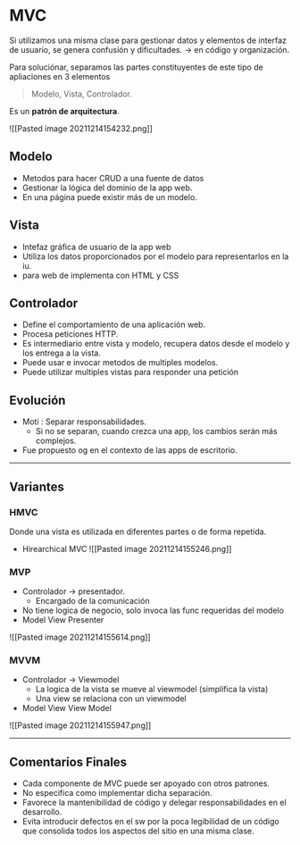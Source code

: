 # MVC

Si utilizamos una misma clase para gestionar datos y elementos de interfaz de usuario, se genera confusión y dificultades. -> en código y organización.

Para soluciónar, separamos las partes constituyentes de este tipo de apliaciones en 3 elementos

> Modelo, Vista, Controlador.

Es un **patrón de arquitectura**.

![[Pasted image 20211214154232.png]]

## Modelo

- Metodos para hacer CRUD a una fuente de datos
- Gestionar la lógica del dominio de la app web.
- En una página puede existir más de un modelo.

## Vista

- Intefaz gráfica de usuario de la app web
- Utiliza los datos proporcionados por el modelo para representarlos en la iu.
- para web de implementa con HTML y CSS

## Controlador	

- Define el comportamiento de una aplicación web. 
- Procesa peticiones HTTP.
- Es intermediario entre vista y modelo, recupera datos desde el modelo y los entrega a la vista.
- Puede usar e invocar metodos de multiples modelos.
- Puede utilizar multiples vistas para responder una petición

## Evolución

- Moti : Separar responsabilidades.
	- Si no se separan, cuando crezca una app, los cambios serán más complejos.
- Fue propuesto og en el contexto de las apps de escritorio.

---

## Variantes

### HMVC

Donde una vista es utilizada en diferentes partes o de forma repetida.

- Hirearchical MVC
![[Pasted image 20211214155246.png]]

### MVP

- Controlador -> presentador.
	- Encargado de la comunicación
- No tiene logica de negocio, solo invoca las func requeridas del modelo
- Model View Presenter

![[Pasted image 20211214155614.png]]

### MVVM

- Controlador -> Viewmodel
	- La logica de la vista se mueve al viewmodel (simplifica la vista)
	- Una view se relaciona con un viewmodel
- Model View View Model

![[Pasted image 20211214155947.png]]

---

## Comentarios Finales

- Cada componente de MVC puede ser apoyado con otros patrones.
- No especifica como implementar dicha separación.
- Favorece la mantenibilidad de código y delegar responsabilidades en el desarrollo.
- Evita introducir defectos en el sw por la poca legibilidad de un código que consolida todos los aspectos del sitio en una misma clase. 